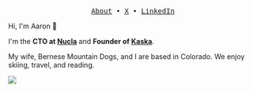 <p align="center">
  <samp>
    <a href="https://aaroncareaga.com" alt="Aaron Careaga Portfolio" target="_blank">About</a> •
    <a href="https://twitter.com/aaroncareaga" alt="Aaron Careaga X" target="_blank">X</a> •
    <a href="https://www.linkedin.com/in/acareaga/" alt="Aaron Careaga Linkedin" target="_blank">LinkedIn</a>
  </samp>
</p>

Hi, I'm Aaron 👋

I'm the **CTO at [Nucla](https://nucla.com)** and **Founder of [Kaska](https://kaska.app)**.

My wife, Bernese Mountain Dogs, and I are based in Colorado. We enjoy skiing, travel, and reading.

<img src="https://aaroncareaga.com/background.jpg"></img>
